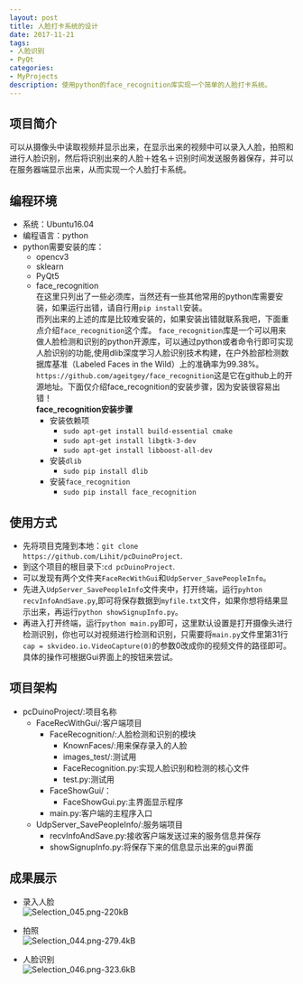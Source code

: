 ```yaml
---
layout: post
title: 人脸打卡系统的设计
date: 2017-11-21
tags:
- 人脸识别
- PyQt
categories: 
- MyProjects
description: 使用python的face_recognition库实现一个简单的人脸打卡系统。
---
```


## 项目简介
可以从摄像头中读取视频并显示出来，在显示出来的视频中可以录入人脸，拍照和进行人脸识别，然后将识别出来的人脸＋姓名＋识别时间发送服务器保存，并可以在服务器端显示出来，从而实现一个人脸打卡系统。

## 编程环境
* 系统：Ubuntu16.04
* 编程语言：python
* python需要安装的库：
    * opencv3
    * sklearn
    * PyQt5
    * face_recognition<br>
在这里只列出了一些必须库，当然还有一些其他常用的python库需要安装，如果运行出错，请自行用`pip install`安装。<br>
而列出来的上述的库是比较难安装的，如果安装出错就联系我吧，下面重点介绍`face_recognition`这个库。
`face_recognition`库是一个可以用来做人脸检测和识别的python开源库，可以通过python或者命令行即可实现人脸识别的功能,使用dlib深度学习人脸识别技术构建，在户外脸部检测数据库基准（Labeled Faces in the Wild）上的准确率为99.38%。 
`https://github.com/ageitgey/face_recognition`这是它在github上的开源地址。下面仅介绍face_recognition的安装步骤，因为安装很容易出错！<br>
    **face_recognition安装步骤**
        * 安装依赖项
            * `sudo apt-get install build-essential cmake`
            * `sudo apt-get install libgtk-3-dev`
            * `sudo apt-get install libboost-all-dev`
        * 安装`dlib`
            * `sudo pip install dlib`
        * 安装`face_recognition`
            * `sudo pip install face_recognition`

## 使用方式
* 先将项目克隆到本地：`git clone https://github.com/Lihit/pcDuinoProject`.
* 到这个项目的根目录下:`cd pcDuinoProject`.
* 可以发现有两个文件夹`FaceRecWithGui`和`UdpServer_SavePeopleInfo`。
* 先进入`UdpServer_SavePeopleInfo`文件夹中，打开终端，运行`pyhton recvInfoAndSave.py`,即可将保存数据到`myfile.txt`文件，如果你想将结果显示出来，再运行`python showSignupInfo.py`。
* 再进入打开终端，运行`python main.py`即可，这里默认设置是打开摄像头进行检测识别，你也可以对视频进行检测和识别，只需要将`main.py`文件里第31行`cap = skvideo.io.VideoCapture(0)`的参数0改成你的视频文件的路径即可。具体的操作可根据Gui界面上的按钮来尝试。

## 项目架构
* pcDuinoProject/:项目名称
    * FaceRecWithGui/:客户端项目
        * FaceRecognition/:人脸检测和识别的模块
            * KnownFaces/:用来保存录入的人脸
            * images_test/:测试用
            * FaceRecognition.py:实现人脸识别和检测的核心文件
            * test.py:测试用
        * FaceShowGui/：
            * FaceShowGui.py:主界面显示程序
        * main.py:客户端的主程序入口
    * UdpServer_SavePeopleInfo/:服务端项目
        * recvInfoAndSave.py:接收客户端发送过来的服务信息并保存
        * showSignupInfo.py:将保存下来的信息显示出来的gui界面

## 成果展示
* 录入人脸<br>
![Selection_045.png-220kB][1]
* 拍照<br>
![Selection_044.png-279.4kB][2]
* 人脸识别<br>
![Selection_046.png-323.6kB][3]



        


  [1]: http://static.zybuluo.com/wenshao/qqd8njdnuoqrjpg95fk5tvyk/Selection_045.png
  [2]: http://static.zybuluo.com/wenshao/jyu6npji5j1bgq5x9zrq2v14/Selection_044.png
  [3]: http://static.zybuluo.com/wenshao/al2mg66ykz2z4176gbt8a9hy/Selection_046.png